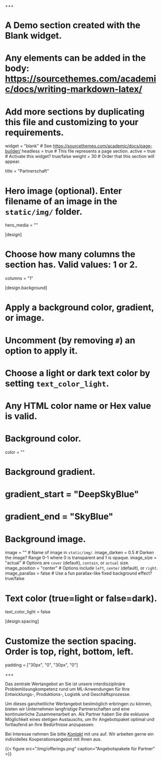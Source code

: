 +++
# A Demo section created with the Blank widget.
# Any elements can be added in the body: https://sourcethemes.com/academic/docs/writing-markdown-latex/
# Add more sections by duplicating this file and customizing to your requirements.

widget = "blank"  # See https://sourcethemes.com/academic/docs/page-builder/
headless = true  # This file represents a page section.
active = true  # Activate this widget? true/false
weight = 30  # Order that this section will appear.

title = "Partnerschaft"

# Hero image (optional). Enter filename of an image in the `static/img/` folder.
hero_media = ""

[design]
  # Choose how many columns the section has. Valid values: 1 or 2.
  columns = "1"

  
[design.background]
  # Apply a background color, gradient, or image.
  #   Uncomment (by removing `#`) an option to apply it.
  #   Choose a light or dark text color by setting `text_color_light`.
  #   Any HTML color name or Hex value is valid.

  # Background color.
  color = ""
  
  # Background gradient.
  # gradient_start = "DeepSkyBlue"
  # gradient_end = "SkyBlue"
  
  # Background image.
  image = ""  # Name of image in `static/img/`.
  image_darken = 0.5  # Darken the image? Range 0-1 where 0 is transparent and 1 is opaque.
  image_size = "actual"  #  Options are `cover` (default), `contain`, or `actual` size.
  image_position = "center"  # Options include `left`, `center` (default), or `right`.
  image_parallax = false  # Use a fun parallax-like fixed background effect? true/false

  # Text color (true=light or false=dark).
  text_color_light = false

[design.spacing]
  # Customize the section spacing. Order is top, right, bottom, left.
  padding = ["30px", "0", "30px", "0"]



+++

Das zentrale Wertangebot an Sie ist unsere interdisziplinäre Problemlösungkompetenz rund um ML-Anwendungen für Ihre Entwicklungs-, Produktions-, Logistik und Geschäftsprozesse.

Um dieses ganzheitliche Wertangebot bestmöglich erbringen zu können, bieten wir Unternehmen langfristige Partnerschaften und eine kontinuierliche Zusammenarbeit an. Als Partner haben Sie die exklusive Möglichkeit eines stetigen Austauschs, um Ihr Angebotspaket optimal und fortlaufend an Ihre Bedürfnisse anzupassen.

Bei Interesse nehmen Sie bitte [*Kontakt*](/#contact) mit uns auf. Wir arbeiten gerne ein individelles Kooperationsangebot mit Ihnen aus.

{{< figure src="/img/offerings.png" caption="Angebotspakete für Partner" >}}







